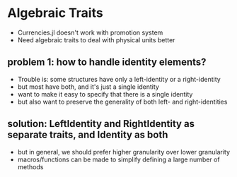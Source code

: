 # Algebraic Traits

 - Currencies.jl doesn't work with promotion system
 - Need algebraic traits to deal with physical units better

## problem 1: how to handle identity elements?

 - Trouble is: some structures have only a left-identity or a right-identity
 - but most have both, and it's just a single identity
 - want to make it easy to specify that there is a single identity
 - but also want to preserve the generality of both left- and right-identities

## solution: LeftIdentity and RightIdentity as separate traits, and Identity as both

 - but in general, we should prefer higher granularity over lower granularity
 - macros/functions can be made to simplify defining a large number of methods
